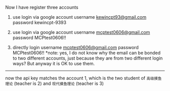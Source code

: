 Now I have register three accounts
1. use login via google account
    username kewincpt93@gmail.com
    password kewincpt-9393

2. use login via google account
    username mcptest0606@gmail.com
    password MCPtest0606!!

3. directly login
    username mcptest0606@gmail.com
    password MCPtest0606!!
    *note: yes, I do not know why the email can be bonded to two different accounts, just because they are from two different login ways? But anyway it is OK to use them.

----
now the api key matches the account 1, which is the two student of `高级摸鱼理论` (teacher is 2) and `现代摸鱼理论` (teacher is 3)